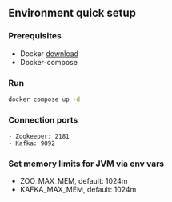 ## Environment quick setup
### Prerequisites
* Docker [download](https://www.docker.com/get-started/)
* Docker-compose

### Run
```cmd
docker compose up -d
```

### Connection ports
```fix
- Zookeeper: 2181
- Kafka: 9092
```

### Set memory limits for JVM via env vars
- ZOO_MAX_MEM, default: 1024m
- KAFKA_MAX_MEM, default: 1024m
